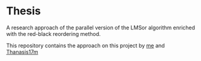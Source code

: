 # Thesis
A research approach of the parallel version of the LMSor algorithm enriched with the red-black reordering method. 

This repository contains the approach on this project by [me](https://github.com/Parism) and [Thanasis17m](https://github.com/Thanasis17m)
